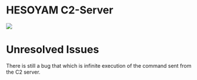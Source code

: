 # HESOYAM C2-Server

<img src="https://i.ibb.co/CzPVBgW/c2-server.png">

# Unresolved Issues

There is still a bug that which is infinite execution of the command sent from the C2 server.
